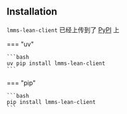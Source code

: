 ## Installation

`lmms-lean-client` 已经上传到了 [PyPI](https://pypi.org/project/lmms-lean-client/) 上

=== "uv"

    ```bash
    uv pip install lmms-lean-client
    ```

=== "pip"

    ```bash
    pip install lmms-lean-client
    ```
